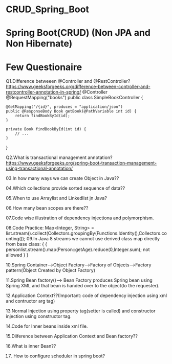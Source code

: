 # CRUD_Spring_Boot
# Spring Boot(CRUD) (Non JPA and Non Hibernate)
# Few Questionaire
Q1.Difference betweeen @Controller and @RestController?
https://www.geeksforgeeks.org/difference-between-controller-and-restcontroller-annotation-in-spring/
	@Controller
@RequestMapping("books")
public class SimpleBookController {

    @GetMapping("/{id}", produces = "application/json")
    public @ResponseBody Book getBook(@PathVariable int id) {
        return findBookById(id);
    }

    private Book findBookById(int id) {
        // ...
    }
}

Q2.What is transactional management annotation?
https://www.geeksforgeeks.org/spring-boot-transaction-management-using-transactional-annotation/

03.In how many ways we can create Object in Java??

04.Which collections provide sorted sequence of data??

05.When to use Arraylist and Linkedlist jn Java?

06.How many bean scopes are there??

07.Code wise illustration of dependency injectiona and polymorphism.

08.Code Practice:
	Map<Integer, String> = list.stream().collect(Collectors.groupingBy(Functions.Identity(),Collectors.counting());
09.In Java 8 streams we cannot use derived class map directly from base class:
{
	{
		personlist.stream().map(Person::getAge).reduce(0,Integer.sum); not allowed
	}
}

10.Spring Container-->Object Factory-->Factory of Objects-->Factory pattern(Object Created by Object Factory)

11.Spring Bean factory()--> Bean Factory produces Spring bean using Spring XML and that bean is handed over to the object(to the requester).

12.Application Context??(Important: code of dependency injection using xml and contructor arg tag)

13.Normal Injection using property tag(setter is called) and constructor injection using constructor tag.

14.Code for Inner beans inside xml file.

15.Diiference between Application Context and Bean factory??

16.What is inner Bean??

17. How to configure scheduler in spring boot?
